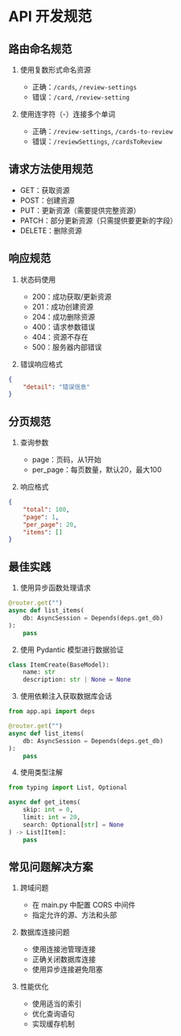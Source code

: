 # API 开发规范

## 路由命名规范
1. 使用复数形式命名资源
   - 正确：`/cards`, `/review-settings`
   - 错误：`/card`, `/review-setting`

2. 使用连字符（-）连接多个单词
   - 正确：`/review-settings`, `/cards-to-review`
   - 错误：`/reviewSettings`, `/cardsToReview`

## 请求方法使用规范
- GET：获取资源
- POST：创建资源
- PUT：更新资源（需要提供完整资源）
- PATCH：部分更新资源（只需提供要更新的字段）
- DELETE：删除资源

## 响应规范
1. 状态码使用
   - 200：成功获取/更新资源
   - 201：成功创建资源
   - 204：成功删除资源
   - 400：请求参数错误
   - 404：资源不存在
   - 500：服务器内部错误

2. 错误响应格式
```json
{
    "detail": "错误信息"
}
```

## 分页规范
1. 查询参数
   - page：页码，从1开始
   - per_page：每页数量，默认20，最大100

2. 响应格式
```json
{
    "total": 100,
    "page": 1,
    "per_page": 20,
    "items": []
}
```

## 最佳实践
1. 使用异步函数处理请求
```python
@router.get("")
async def list_items(
    db: AsyncSession = Depends(deps.get_db)
):
    pass
```

2. 使用 Pydantic 模型进行数据验证
```python
class ItemCreate(BaseModel):
    name: str
    description: str | None = None
```

3. 使用依赖注入获取数据库会话
```python
from app.api import deps

@router.get("")
async def list_items(
    db: AsyncSession = Depends(deps.get_db)
):
    pass
```

4. 使用类型注解
```python
from typing import List, Optional

async def get_items(
    skip: int = 0,
    limit: int = 20,
    search: Optional[str] = None
) -> List[Item]:
    pass
```

## 常见问题解决方案
1. 跨域问题
   - 在 main.py 中配置 CORS 中间件
   - 指定允许的源、方法和头部

2. 数据库连接问题
   - 使用连接池管理连接
   - 正确关闭数据库连接
   - 使用异步连接避免阻塞

3. 性能优化
   - 使用适当的索引
   - 优化查询语句
   - 实现缓存机制 